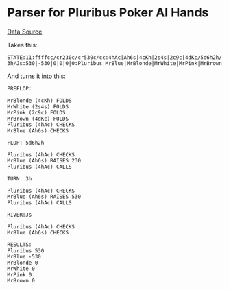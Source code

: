# Parser for Pluribus Poker AI Hands
[Data Source](https://science.sciencemag.org/content/early/2019/07/10/science.aay2400)

Takes this:

`STATE:11:ffffcc/cr230c/cr530c/cc:4hAc|Ah6s|4cKh|2s4s|2c9c|4dKc/5d6h2h/3h/Js:530|-530|0|0|0|0:Pluribus|MrBlue|MrBlonde|MrWhite|MrPink|MrBrown`

And turns it into this:

```
PREFLOP:

MrBlonde (4cKh) FOLDS
MrWhite (2s4s) FOLDS
MrPink (2c9c) FOLDS
MrBrown (4dKc) FOLDS
Pluribus (4hAc) CHECKS
MrBlue (Ah6s) CHECKS

FLOP: 5d6h2h

Pluribus (4hAc) CHECKS
MrBlue (Ah6s) RAISES 230
Pluribus (4hAc) CALLS

TURN: 3h

Pluribus (4hAc) CHECKS
MrBlue (Ah6s) RAISES 530
Pluribus (4hAc) CALLS

RIVER:Js

Pluribus (4hAc) CHECKS
MrBlue (Ah6s) CHECKS

RESULTS:
Pluribus 530
MrBlue -530
MrBlonde 0
MrWhite 0
MrPink 0
MrBrown 0
```
